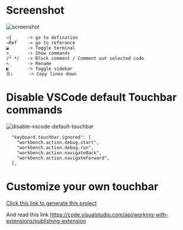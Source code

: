 # Screenshot

![screenshot](https://raw.githubusercontent.com/iamssen/vscode-touchbar/master/doc-images/screenshot.png)

```
→ƒ      -> go to defination
→Ref    -> go to referance
⬓       -> Toggle terminal
>_      -> Show commands
/* */   -> Block comment / Comment out selected code
✎_      -> Rename
◧       -> Toggle sidebar
☰↓      -> Copy lines down
```

# Disable VSCode default Touchbar commands

![disable-vscode-default-touchbar](https://raw.githubusercontent.com/iamssen/vscode-touchbar/master/doc-images/config.png)

```
  "keyboard.touchbar.ignored": [
    "workbench.action.debug.start",
    "workbench.action.debug.run",
    "workbench.action.navigateBack",
    "workbench.action.navigateForward",
  ],
```

# Customize your own touchbar

[Click this link to generate this project](https://github.com/iamssen/vscode-touchbar/generate)

And read this link <https://code.visualstudio.com/api/working-with-extensions/publishing-extension>

